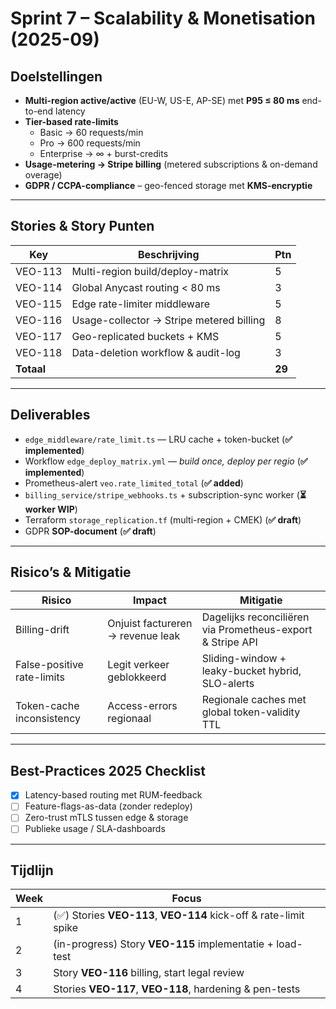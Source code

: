 # Sprint 7 – Scalability & Monetisation (2025-09)

## Doelstellingen

* **Multi-region active/active** (EU-W, US-E, AP-SE) met **P95 ≤ 80 ms** end-to-end latency
* **Tier-based rate-limits**  
  * Basic → 60 requests/min  
  * Pro → 600 requests/min  
  * Enterprise → ∞ + burst-credits
* **Usage-metering → Stripe billing** (metered subscriptions & on-demand overage)
* **GDPR / CCPA-compliance** – geo-fenced storage met **KMS-encryptie**

---

## Stories & Story Punten

| Key | Beschrijving | Ptn |
|-----|--------------|-----|
| VEO-113 | Multi-region build/deploy-matrix | 5 |
| VEO-114 | Global Anycast routing < 80 ms | 3 |
| VEO-115 | Edge rate-limiter middleware | 5 |
| VEO-116 | Usage-collector → Stripe metered billing | 8 |
| VEO-117 | Geo-replicated buckets + KMS | 5 |
| VEO-118 | Data-deletion workflow & audit-log | 3 |
| **Totaal** |  | **29** |

---

## Deliverables

* `edge_middleware/rate_limit.ts` — LRU cache + token-bucket (**✅ implemented**)
* Workflow `edge_deploy_matrix.yml` — _build once, deploy per regio_ (**✅ implemented**)
* Prometheus-alert `veo.rate_limited_total` (**✅ added**)
* `billing_service/stripe_webhooks.ts` + subscription-sync worker (**⏳ worker WIP**) 
* Terraform `storage_replication.tf` (multi-region + CMEK) (**✅ draft**) 
* GDPR **SOP-document** (**✅ draft**)

---

## Risico’s & Mitigatie

| Risico | Impact | Mitigatie |
|--------|--------|-----------|
| Billing-drift | Onjuist factureren → revenue leak | Dagelijks reconciliëren via Prometheus-export & Stripe API |
| False-positive rate-limits | Legit verkeer geblokkeerd | Sliding-window + leaky-bucket hybrid, SLO-alerts |
| Token-cache inconsistency | Access-errors regionaal | Regionale caches met global token-validity TTL |

---

## Best-Practices 2025 Checklist

- [x] Latency-based routing met RUM-feedback
- [ ] Feature-flags-as-data (zonder redeploy)
- [ ] Zero-trust mTLS tussen edge & storage
- [ ] Publieke usage / SLA-dashboards

---

## Tijdlijn

| Week | Focus |
|------|-------|
| 1 | (✅) Stories **VEO-113**, **VEO-114** kick-off & rate-limit spike |
| 2 | (in-progress) Story **VEO-115** implementatie + load-test |
| 3 | Story **VEO-116** billing, start legal review |
| 4 | Stories **VEO-117**, **VEO-118**, hardening & pen-tests |